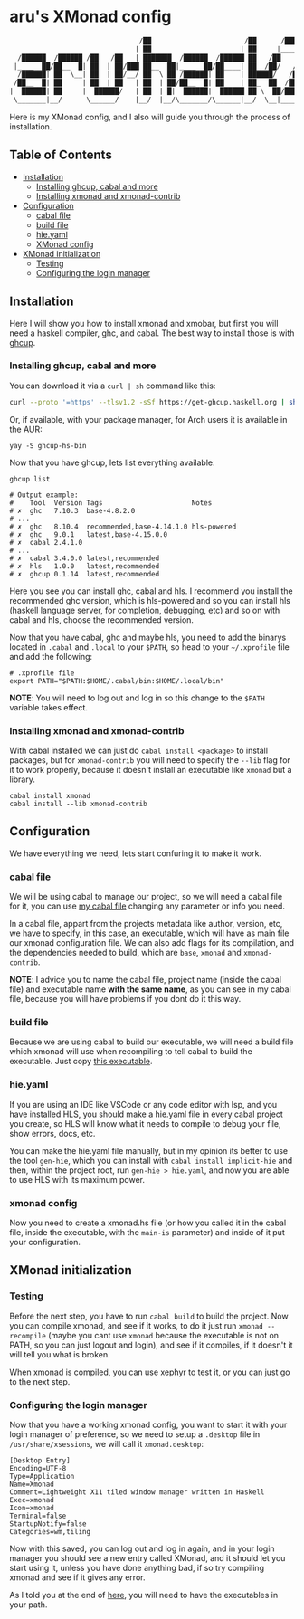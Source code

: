 # aru's XMonad config

```txt
                                /██                       /██      /████████
                               | ██                      | ██     |_____ ██/
  /██████  /██████ /██   /██   | ███████  /██████  /██████ ██   /██    /██/
 |____  ██/██__  █| ██  | ██/███ ██__  ██|____  ██/██____| ██  /██/   /██/
  /██████| ██  \__| ██  | ██/__/ ██  \ ██ /██████| ██    | ██████/   /██/
 /██__  █| ██     | ██  | ██   | ██  | ██/██__  █| ██    | ██_  ██  /██/
|  ██████| ██     |  ██████/   | ██  | █|  ██████|  ██████ ██ \  ██/████████
 \_______|__/      \______/    |__/  |__/\_______/\______|__/  \__|________/
```

Here is my XMonad config, and I also will guide you through the process of
installation.

## Table of Contents

- [Installation](#installation)
  - [Installing ghcup, cabal and more](#installing-ghcup-cabal-and-more)
  - [Installing xmonad and xmonad-contrib](#installing-xmonad-and-xmonad-contrib)
- [Configuration](#configuration)
  - [cabal file](#cabal-file)
  - [build file](#build-file)
  - [hie.yaml](#hieyaml)
  - [XMonad config](#xmonad-config)
- [XMonad initialization](#xmonad-initialization)
  - [Testing](#testing)
  - [Configuring the login manager](#configuring-the-login-manager)

## Installation

Here I will show you how to install xmonad and xmobar, but first you will need
a haskell compiler, ghc, and cabal. The best way to install those is with
[ghcup](https://gitlab.haskell.org/haskell/ghcup-hs).

### Installing ghcup, cabal and more

You can download it via a `curl | sh` command like this:

```sh
curl --proto '=https' --tlsv1.2 -sSf https://get-ghcup.haskell.org | sh
```

Or, if available, with your package manager, for Arch users it is available in
the AUR:

```shell
yay -S ghcup-hs-bin
```

Now that you have ghcup, lets list everything available:

```shell
ghcup list

# Output example:
#    Tool  Version Tags                      Notes
# ✗  ghc   7.10.3  base-4.8.2.0
# ...
# ✗  ghc   8.10.4  recommended,base-4.14.1.0 hls-powered
# ✗  ghc   9.0.1   latest,base-4.15.0.0
# ✗  cabal 2.4.1.0
# ...
# ✗  cabal 3.4.0.0 latest,recommended
# ✗  hls   1.0.0   latest,recommended
# ✗  ghcup 0.1.14  latest,recommended
```

Here you see you can install ghc, cabal and hls. I recommend you install the
recommended ghc version, which is hls-powered and so you can install hls
(haskell language server, for completion, debugging, etc) and so on with cabal
and hls, choose the recommended version.

Now that you have cabal, ghc and maybe hls, you need to add the binarys located
in `.cabal` and `.local` to your `$PATH`, so head to your `~/.xprofile` file and
add the following:

```shell
# .xprofile file
export PATH="$PATH:$HOME/.cabal/bin:$HOME/.local/bin"
```

**NOTE**: You will need to log out and log in so this change to the `$PATH`
variable takes effect.

### Installing xmonad and xmonad-contrib

With cabal installed we can just do `cabal install <package>` to install
packages, but for `xmonad-contrib` you will need to specify the `--lib` flag
for it to work properly, because it doesn't install an executable like `xmonad`
but a library.

```shell
cabal install xmonad
cabal install --lib xmonad-contrib
```

## Configuration

We have everything we need, lets start confuring it to make it work.

### cabal file

We will be using cabal to manage our project, so we will need a cabal file for
it, you can use [my cabal file](./aru-xmonad.cabal) changing any parameter or
info you need.

In a cabal file, appart from the projects metadata like author, version,
etc, we have to specify, in this case, an executable, which will have as main
file our xmonad configuration file. We can also add flags for its compilation,
and the dependencies needed to build, which are `base`, `xmonad` and
`xmonad-contrib`.

**NOTE**: I advice you to name the cabal file, project name (inside the cabal file)
and executable name **with the same name**, as you can see in my cabal file,
because you will have problems if you dont do it this way.

### build file

Because we are using cabal to build our executable, we will need a build file
which xmonad will use when recompiling to tell cabal to build the executable.
Just copy [this executable](./build).

### hie.yaml

If you are using an IDE like VSCode or any code editor with lsp, and you have
installed HLS, you should make a hie.yaml file in every cabal project you
create, so HLS will know what it needs to compile to debug your file, show
errors, docs, etc.

You can make the hie.yaml file manually, but in my opinion its better to use
the tool `gen-hie`, which you can install with `cabal install implicit-hie`
and then, within the project root, run `gen-hie > hie.yaml`, and now you are
able to use HLS with its maximum power.

### xmonad config

Now you need to create a xmonad.hs file (or how you called it in the cabal
file, inside the executable, with the `main-is` parameter) and inside of it put
your configuration.

## XMonad initialization

### Testing

Before the next step, you have to run `cabal build` to build the project. Now
you can compile xmonad, and see if it works, to do it just run
`xmonad --recompile` (maybe you cant use `xmonad` because the executable is not
on PATH, so you can just logout and login), and see if it compiles, if it
doesn't it will tell you what is broken.

When xmonad is compiled, you can use xephyr to test it, or you can just go to
the next step.

### Configuring the login manager

Now that you have a working xmonad config, you want to start it with your login
manager of preference, so we need to setup a `.desktop` file in
`/usr/share/xsessions`, we will call it `xmonad.desktop`:

```desktop
[Desktop Entry]
Encoding=UTF-8
Type=Application
Name=Xmonad
Comment=Lightweight X11 tiled window manager written in Haskell
Exec=xmonad
Icon=xmonad
Terminal=false
StartupNotify=false
Categories=wm,tiling
```

Now with this saved, you can log out and log in again, and in your login manager
you should see a new entry called XMonad, and it should let you start using it,
unless you have done anything bad, if so try compiling xmonad and see if it
gives any error.

As I told you at the end of [here](#Installing-ghcup-cabal-and-more), you will
need to have the executables in your path.
